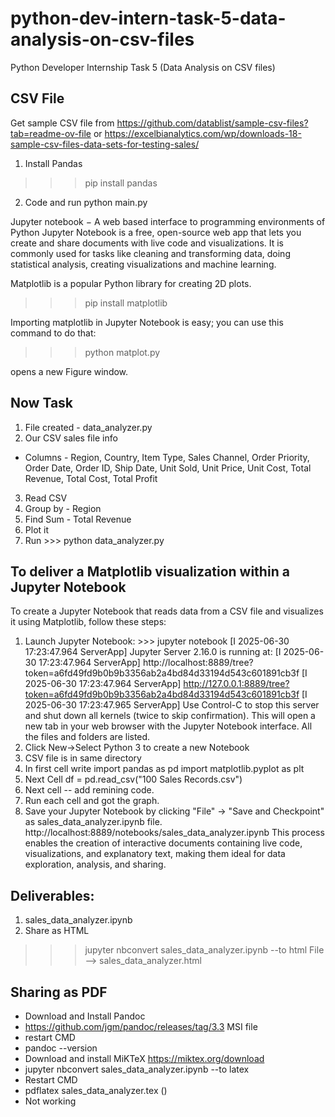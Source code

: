 # python-dev-intern-task-5-data-analysis-on-csv-files
Python Developer Internship Task 5 (Data Analysis on CSV files)

## CSV File ##
Get sample CSV file from https://github.com/datablist/sample-csv-files?tab=readme-ov-file
or 
https://excelbianalytics.com/wp/downloads-18-sample-csv-files-data-sets-for-testing-sales/

1. Install Pandas
>>> pip install pandas
2. Code and run python main.py

Jupyter notebook − A web based interface to programming environments of Python
Jupyter Notebook is a free, open-source web app that lets you create and share documents with live code and visualizations. It is commonly used for tasks like cleaning and transforming data, doing statistical analysis, creating visualizations and machine learning.

Matplotlib is a popular Python library for creating 2D plots. 

>>> pip install matplotlib

Importing matplotlib in Jupyter Notebook is easy; you can use this command to do that:

>>> python matplot.py

opens a new Figure window.

## Now Task ##
1. File created - data_analyzer.py
2. Our CSV sales file info
 - Columns - Region, Country, Item Type, Sales Channel, Order Priority, Order Date, Order ID, Ship Date, Unit Sold, Unit Price, Unit Cost, Total Revenue, Total Cost, Total Profit
3. Read CSV
4. Group by - Region
5. Find Sum - Total Revenue
6. Plot it
7. Run >>> python data_analyzer.py

## To deliver a Matplotlib visualization within a Jupyter Notebook ##

To create a Jupyter Notebook that reads data from a CSV file and visualizes it using Matplotlib, follow these steps:
1. Launch Jupyter Notebook: >>> jupyter notebook
[I 2025-06-30 17:23:47.964 ServerApp] Jupyter Server 2.16.0 is running at:
[I 2025-06-30 17:23:47.964 ServerApp] http://localhost:8889/tree?token=a6fd49fd9b0b9b3356ab2a4bd84d33194d543c601891cb3f
[I 2025-06-30 17:23:47.964 ServerApp]     http://127.0.0.1:8889/tree?token=a6fd49fd9b0b9b3356ab2a4bd84d33194d543c601891cb3f
[I 2025-06-30 17:23:47.965 ServerApp] Use Control-C to stop this server and shut down all kernels (twice to skip confirmation).
This will open a new tab in your web browser with the Jupyter Notebook interface. All the files and folders are listed.
2. Click New->Select Python 3 to create a new Notebook
3. CSV file is in same directory
4. In first cell
write
  import pandas as pd
  import matplotlib.pyplot as plt
5. Next Cell
  df = pd.read_csv("100 Sales Records.csv")
6. Next cell -- add remining code.
7. Run each cell and got the graph.
8. Save your Jupyter Notebook by clicking "File" -> "Save and Checkpoint" as sales_data_analyzer.ipynb file.
http://localhost:8889/notebooks/sales_data_analyzer.ipynb
This process enables the creation of interactive documents containing live code, visualizations, and explanatory text, making them ideal for data exploration, analysis, and sharing.

## Deliverables: ##
1. sales_data_analyzer.ipynb
2. Share as HTML
>>> jupyter nbconvert sales_data_analyzer.ipynb --to html
File --> sales_data_analyzer.html


## Sharing as PDF ##
  - Download and Install Pandoc
  - https://github.com/jgm/pandoc/releases/tag/3.3 MSI file
  - restart CMD
  - pandoc --version
  - Download and install MiKTeX https://miktex.org/download
  - jupyter nbconvert sales_data_analyzer.ipynb --to latex
  - Restart CMD
  - pdflatex sales_data_analyzer.tex ()
  - Not working